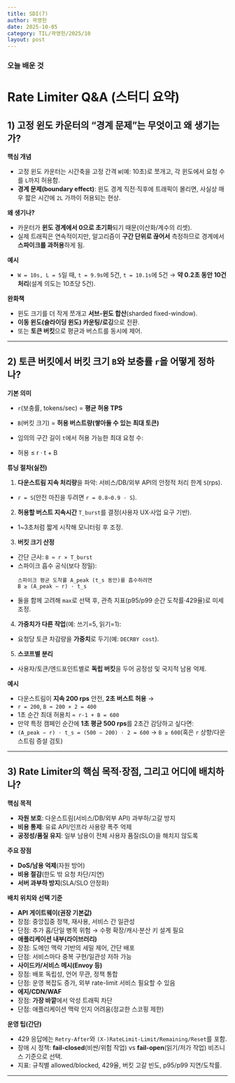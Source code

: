 ```yaml
---
title: SDI(7)
author: 곽영헌
date: 2025-10-05
category: TIL/곽영헌/2025/10
layout: post
---
```


### 오늘 배운 것


# Rate Limiter Q&A (스터디 요약)

## 1) 고정 윈도 카운터의 “경계 문제”는 무엇이고 왜 생기는가?

**핵심 개념**  
- 고정 윈도 카운터는 시간축을 고정 간격 `W`(예: 10초)로 쪼개고, 각 윈도에서 요청 수를 `L`까지 허용함.  
- **경계 문제(boundary effect)**: 윈도 경계 직전·직후에 트래픽이 몰리면, 사실상 매우 짧은 시간에 `2L` 가까이 허용되는 현상.

**왜 생기나?**  
- 카운터가 **윈도 경계에서 0으로 초기화**되기 때문(이산화/계수의 리셋).  
- 실제 트래픽은 연속적이지만, 알고리즘이 **구간 단위로 끊어서** 측정하므로 경계에서 **스파이크를 과허용**하게 됨.

**예시**  
- `W = 10s, L = 5`일 때, `t = 9.9s`에 5건, `t = 10.1s`에 5건 → **약 0.2초 동안 10건 처리**(설계 의도는 10초당 5건).

**완화책**  
- 윈도 크기를 더 작게 쪼개고 **서브-윈도 합산**(sharded fixed-window).  
- **이동 윈도(슬라이딩 윈도) 카운팅/로깅**으로 전환.  
- 또는 **토큰 버킷**으로 평균과 버스트를 동시에 제어.

---

## 2) 토큰 버킷에서 버킷 크기 `B`와 보충률 `r`을 어떻게 정하나?

**기본 의미**  
- `r`(보충률, tokens/sec) = **평균 허용 TPS**  
- `B`(버킷 크기) = **허용 버스트량(쌓아둘 수 있는 최대 토큰)**  
- 임의의 구간 길이 `t`에서 허용 가능한 최대 요청 수:  

- 허용 ≤ r · t + B


**튜닝 절차(실전)**  
1. **다운스트림 지속 처리량**을 파악: 서비스/DB/외부 API의 안정적 처리 한계 `S`(rps).  
 - `r = S`(안전 마진을 두려면 `r = 0.8~0.9 · S`).
2. **허용할 버스트 지속시간** `T_burst`를 결정(사용자 UX·사업 요구 기반).  
 - 1~3초처럼 짧게 시작해 모니터링 후 조정.
3. **버킷 크기 산정**  
 - 간단 근사: `B ≈ r × T_burst`  
 - 스파이크 흡수 공식(보다 정밀):  
   ```
   스파이크 평균 도착률 A_peak (t_s 동안)를 흡수하려면
   B ≥ (A_peak − r) · t_s
   ```
 - 둘을 함께 고려해 `max`로 선택 후, 관측 지표(p95/p99 순간 도착률·429율)로 미세조정.
4. **가중치가 다른 작업**(예: 쓰기=5, 읽기=1):  
 - 요청당 토큰 차감량을 **가중치**로 두기(예: `DECRBY cost`).
5. **스코프별 분리**  
 - 사용자/토큰/엔드포인트별로 **독립 버킷**을 두어 공정성 및 국지적 남용 억제.

**예시**  
- 다운스트림이 **지속 200 rps** 안전, **2초 버스트 허용** →  
- `r = 200`, `B ≈ 200 × 2 = 400`  
- 1초 순간 최대 허용치 `≈ r·1 + B = 600`  
- 만약 특정 캠페인 순간에 **1초 평균 500 rps**를 2초간 감당하고 싶다면:  
- `(A_peak − r) · t_s = (500 − 200) · 2 = 600` → `B ≥ 600`(혹은 `r` 상향/다운스트림 증설 검토)

---

## 3) Rate Limiter의 핵심 목적·장점, 그리고 어디에 배치하나?

**핵심 목적**  
- **자원 보호**: 다운스트림(서비스/DB/외부 API) 과부하/고갈 방지  
- **비용 통제**: 유료 API/인프라 사용량 폭주 억제  
- **공정성/품질 유지**: 일부 남용이 전체 사용자 품질(SLO)을 해치지 않도록

**주요 장점**  
- **DoS/남용 억제**(자원 방어)  
- **비용 절감**(한도 밖 요청 차단/지연)  
- **서버 과부하 방지**(SLA/SLO 안정화)

**배치 위치와 선택 기준**  
- **API 게이트웨이(권장 기본값)**  
- 장점: 중앙집중 정책, 재사용, 서비스 간 일관성  
- 단점: 추가 홉/단일 병목 위험 → 수평 확장/캐시·분산 키 설계 필요
- **애플리케이션 내부(라이브러리)**  
- 장점: 도메인 맥락 기반의 세밀 제어, 간단 배포  
- 단점: 서비스마다 중복 구현/일관성 저하 가능
- **사이드카/서비스 메시(Envoy 등)**  
- 장점: 배포 독립성, 언어 무관, 정책 통합  
- 단점: 운영 복잡도 증가, 외부 rate-limit 서비스 필요할 수 있음
- **에지/CDN/WAF**  
- 장점: **가장 바깥**에서 악성 트래픽 차단  
- 단점: 애플리케이션 맥락 인지 어려움(정교한 스코핑 제한)

**운영 팁(간단)**  
- 429 응답에는 `Retry-After`와 `(X-)RateLimit-Limit/Remaining/Reset`를 포함.  
- 장애 시 정책: **fail-closed**(비싼/위험 작업) vs **fail-open**(읽기/저가 작업) 비즈니스 기준으로 선택.  
- 지표: 규칙별 allowed/blocked, 429율, 버킷 고갈 빈도, p95/p99 지연/도착률.

---

